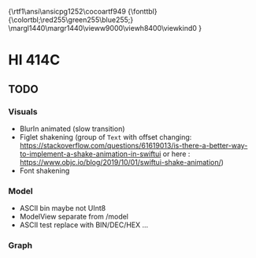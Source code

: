 {\rtf1\ansi\ansicpg1252\cocoartf949
{\fonttbl}
{\colortbl;\red255\green255\blue255;}
\margl1440\margr1440\vieww9000\viewh8400\viewkind0
}

# HI 414C

## TODO

### Visuals

- BlurIn animated (slow transition)
- Figlet shakening (group of `Text` with offset changing: https://stackoverflow.com/questions/61619013/is-there-a-better-way-to-implement-a-shake-animation-in-swiftui or here : https://www.objc.io/blog/2019/10/01/swiftui-shake-animation/)
- Font shakening

### Model

- ASCII bin maybe not UInt8
- ModelView separate from /model
- ASCII test replace with BIN/DEC/HEX ...

### Graph

